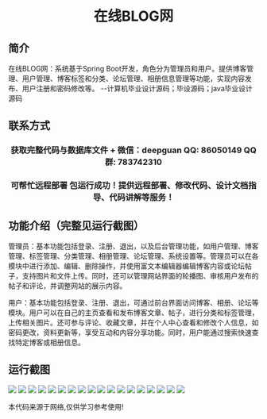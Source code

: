 <p><h1 align="center">在线BLOG网</h1></p>

## 简介
在线BLOG网：系统基于Spring Boot开发，角色分为管理员和用户。提供博客管理、用户管理、博客标签和分类、论坛管理、相册信息管理等功能，实现内容发布、用户注册和密码修改等。    --计算机毕业设计源码；毕设源码；java毕业设计源码


## 联系方式
<p><h3 align="center">获取完整代码与数据库文件 + 微信：deepguan QQ: 86050149 QQ群: 783742310</h3></p>
<p><h3 align="center">可帮忙远程部署 包运行成功！提供远程部署、修改代码、设计文档指导、代码讲解等服务！</h3></p>

## 功能介绍（完整见运行截图）
管理员：基本功能包括登录、注册、退出，以及后台管理功能，如用户管理、博客管理、标签管理、分类管理、相册管理、论坛管理、系统设置等。管理员可以在各模块中进行添加、编辑、删除操作，并使用富文本编辑器编辑博客内容或论坛帖子，支持图片和文件上传。同时，还可以管理网站界面的轮播图、审核用户发布的帖子和评论，并调整网站的展示内容。

用户：基本功能包括登录、注册、退出，可通过前台界面访问博客、相册、论坛等模块。用户可以在自己的主页查看和发布博客文章、帖子，进行分类和标签管理，上传相关图片。还可参与评论、收藏文章，并在个人中心查看和修改个人信息，如密码更改，资料更新等，享受互动和内容分享功能。同时，用户能通过搜索快速查找特定博客或相册信息。


## 运行截图
![](img/001.jpg)
![](img/002.jpg)
![](img/003.jpg)
![](img/004.jpg)
![](img/005.jpg)
![](img/006.jpg)
![](img/007.jpg)
![](img/008.jpg)
![](img/009.jpg)
![](img/010.jpg)
![](img/011.jpg)
![](img/012.jpg)
![](img/013.jpg)
![](img/014.jpg)
![](img/015.jpg)
![](img/016.jpg)
![](img/017.jpg)
![](img/018.jpg)

<p>本代码来源于网络,仅供学习参考使用!</p>
